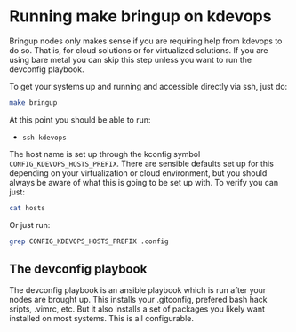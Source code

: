# Running make bringup on kdevops

Bringup nodes only makes sense if you are requiring help from kdevops to do
so. That is, for cloud solutions or for virtualized solutions. If you are using
bare metal you can skip this step unless you want to run the devconfig playbook.

To get your systems up and running and accessible directly via ssh, just do:

```bash
make bringup
```

At this point you should be able to run:

  * `ssh kdevops`

The host name is set up through the kconfig symbol `CONFIG_KDEVOPS_HOSTS_PREFIX`.
There are sensible defaults set up for this depending on your virtualization or
cloud environment, but you should always be aware of what this is going to be
set up with. To verify you can just:

```bash
cat hosts
```

Or just run:

```bash
grep CONFIG_KDEVOPS_HOSTS_PREFIX .config
```

## The devconfig playbook

The devconfig playbook is an ansible playbook which is run after your
nodes are brought up. This installs your .gitconfig, prefered bash hack sripts,
.vimrc, etc. But it also installs a set of packages you likely want installed
on most systems. This is all configurable.
